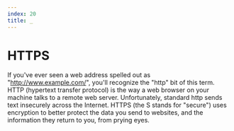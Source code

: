 ```yaml
---
index: 20
title: _
---
```

# HTTPS

If you've ever seen a web address spelled out as "http://www.example.com/", you'll recognize the "http" bit of this term. HTTP (hypertext transfer protocol) is the way a web browser on your machine talks to a remote web server. Unfortunately, standard http sends text insecurely across the Internet. HTTPS (the S stands for "secure") uses encryption to better protect the data you send to websites, and the information they return to you, from prying eyes.